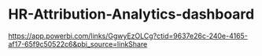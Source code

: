 # HR-Attribution-Analytics-dashboard

https://app.powerbi.com/links/GgwyEzOLCg?ctid=9637e26c-240e-4165-af17-65f9c50522c6&pbi_source=linkShare
